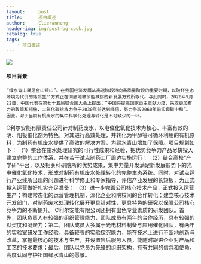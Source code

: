 ```yaml
---
layout:     post
title:      项目概述
author:     Clieranneng
header-img: img/post-bg-cook.jpg
catalog: true
tags:
    - 项目概述
---
```


![]({{site.baseurl}}/img/logo.png)

#### 项目背景

    “绿水青山就是金山银山”。在我国经济发展从高速阶段转向高质量阶段的重要时期，以破坏生态环境为代价的落后生产方式正在彻底地被节能减排的新发展方式所取代。与此同时，2020年9月22日，中国代表在第七十五届联合国大会上提出：“中国将提高国家自主贡献力度，采取更加有力的政策和措施，二氧化碳排放力争于2030年前达到峰值，努力争取2060年前实现碳中和”。因此，对于当前有机废水的集中科学化处理与转化是不可缺少的一环。
C利尔安能有限责任公司针对制药废水，以电催化氧化技术为核心、丰富有效的阴、阳极催化剂为特色，对其进行高效处理，并转化为甲醇等可循环利用的有机原料，为制药有机废水提供了高效的解决方案，为绿水青山增加了保障。项目规划如下：
（1）整合在废水处理研究的可行性成果和经验，把优势竞争力产品尽快投入建立完整的工作体系，并在若干试点制药工厂周边实施运行；
（2）结合高校“产学研”平台，以及相关科研院所的优势成果，集中力量开发满足新发展形势下的光电催化氧化技术，形成对制药有机废水处理转化的完整生态系统。同时，对试点运行产业线所出现的问题进行科学修正和专家指导，评估产业发展的长短板，为正式投入运营做好扎实充足准备；
（3）进一步完善公司核心技术产品，正式投入运营生产；构建常态化的运营管理机制，深化企业和院校间的合作转化；建立核心技术开发部门，对制药废水处理转化展开更具针对性，更具特色的研究以保障公司核心竞争力的不断提升。
C利尔安能有限公司还拥有出色专业素质的研发团队。首先，团队负责人有较强的组织管理能力，团队成员有两年的合作经历，具有较强的默契度和凝聚力；第二，团队成员大多属于光电材料制备与应用催化团队，有两年的实验室研发工作经验，具备较强的实验探究能力，能在技术上进行不断地创新与改革，掌握最核心的技术与生产，并设置售后服务人员，能随时跟进企业对产品和工艺的技术要求；最后，团队以党员为先锋的组织架构，拥有共同的信念和使命，高度认同守护祖国绿水青山的愿景。




